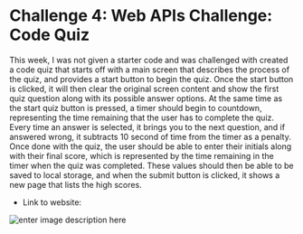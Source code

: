 # Challenge 4: Web APIs Challenge: Code Quiz

This week, I was not given a starter code and was challenged with created a code quiz that starts off with a main screen that describes the process of the quiz, and provides a start button to begin the quiz. Once the start button is clicked, it will then clear the original screen content and show the first quiz question along with its possible answer options. At the same time as the start quiz button is pressed, a timer should begin to countdown, representing the time remaining that the user has to complete the quiz. Every time an answer is selected, it brings you to the next question, and if answered wrong, it subtracts 10 second of time from the timer as a penalty. Once done with the quiz, the user should be able to enter their initials along with their final score, which is represented by the time remaining in the timer when the quiz was completed. These values should then be able to be saved to local storage, and when the submit button is clicked, it shows a new page that lists the high scores.

 - Link to website: 

![enter image description here](https://www.dropbox.com/s/64am4kdv3x1wj3v/password%20generator%20preview.png?raw=1)
